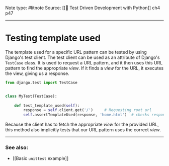 Note type: #litnote
Source: [[📖 Test Driven Development with Python]] ch4 p47

---
# Testing template used
The template used for a specific URL pattern can be tested by using Django's test client. The test client can be used as an attribute of Django's `TestCase` class. It is used to request a URL pattern, and it then uses this URL pattern to find the appropriate *view*. If it finds a *view* for the URL, it executes the view, giving us a response.
```python
from django.test import TestCase


class MyTest(TestCase):
	
	def test_template_used(self):
		response = self.client.get('/')		# Requesting root url
		self.assertTemplateUsed(response, 'home.html')	# checks response template
```

Because the client has to fetch the appropriate *view* for the provided URL, this method also implicitly tests that our URL pattern uses the correct *view*.

---
### See also:
- [[Basic `unittest` example]]